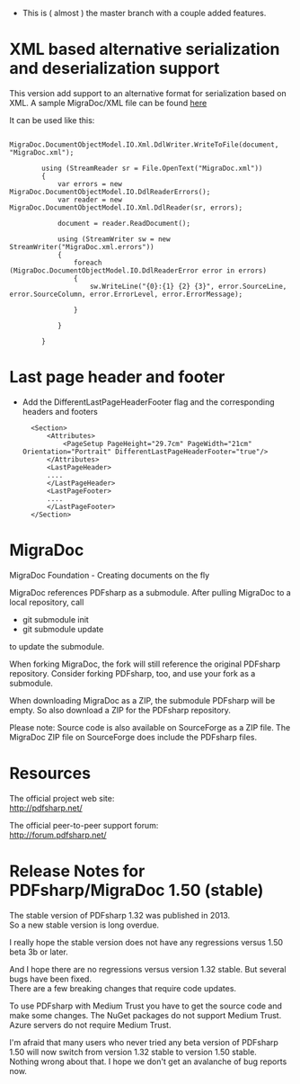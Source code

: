 - This is ( almost ) the master branch with a couple added features.

# XML based alternative serialization and deserialization support

This version add support to an alternative format for serialization based on XML. A sample MigraDoc/XML file can be found [here](https://raw.githubusercontent.com/emazv72/MigraDoc-samples/master/samples/xml/MigraDoc.xml) 

It can be used like this:

			MigraDoc.DocumentObjectModel.IO.Xml.DdlWriter.WriteToFile(document, "MigraDoc.xml");

			using (StreamReader sr = File.OpenText("MigraDoc.xml"))
			{
				var errors = new MigraDoc.DocumentObjectModel.IO.DdlReaderErrors();
				var reader = new MigraDoc.DocumentObjectModel.IO.Xml.DdlReader(sr, errors);

				document = reader.ReadDocument();

				using (StreamWriter sw = new StreamWriter("MigraDoc.xml.errors"))
				{
					foreach (MigraDoc.DocumentObjectModel.IO.DdlReaderError error in errors)
					{
						sw.WriteLine("{0}:{1} {2} {3}", error.SourceLine, error.SourceColumn, error.ErrorLevel, error.ErrorMessage);

					}

				}

			}
            
# Last page header and footer

- Add the DifferentLastPageHeaderFooter flag and the corresponding headers and footers

        <Section>
            <Attributes>
                <PageSetup PageHeight="29.7cm" PageWidth="21cm" Orientation="Portrait" DifferentLastPageHeaderFooter="true"/>
            </Attributes>
            <LastPageHeader>
            ....
            </LastPageHeader>
            <LastPageFooter>
            ....
            </LastPageFooter>
        </Section>
        
# MigraDoc
MigraDoc Foundation - Creating documents on the fly

MigraDoc references PDFsharp as a submodule. After pulling MigraDoc to a local repository, call
* git submodule init
* git submodule update

to update the submodule.

When forking MigraDoc, the fork will still reference the original PDFsharp repository. Consider forking PDFsharp, too, and use your fork as a submodule.

When downloading MigraDoc as a ZIP, the submodule PDFsharp will be empty. So also download a ZIP for the PDFsharp repository.

Please note: Source code is also available on SourceForge as a ZIP file. The MigraDoc ZIP file on SourceForge does include the PDFsharp files.

# Resources

The official project web site:  
http://pdfsharp.net/

The official peer-to-peer support forum:  
http://forum.pdfsharp.net/

# Release Notes for PDFsharp/MigraDoc 1.50 (stable)

The stable version of PDFsharp 1.32 was published in 2013.  
So a new stable version is long overdue.

I really hope the stable version does not have any regressions versus 1.50 beta 3b or later.

And I hope there are no regressions versus version 1.32 stable. But several bugs have been fixed.  
There are a few breaking changes that require code updates.

To use PDFsharp with Medium Trust you have to get the source code and make some changes. The NuGet packages do not support Medium Trust.  
Azure servers do not require Medium Trust.

I'm afraid that many users who never tried any beta version of PDFsharp 1.50 will now switch from version 1.32 stable to version 1.50 stable.  
Nothing wrong about that. I hope we don't get an avalanche of bug reports now.
